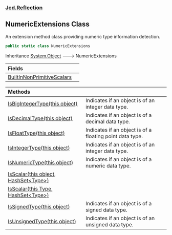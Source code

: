 ### [Jcd.Reflection](Jcd.Reflection.md 'Jcd.Reflection')

## NumericExtensions Class

An extension method class providing numeric type information detection.

```csharp
public static class NumericExtensions
```

Inheritance [System.Object](https://docs.microsoft.com/en-us/dotnet/api/System.Object 'System.Object') &#129106; NumericExtensions

| Fields | |
| :--- | :--- |
| [BuiltInNonPrimitiveScalars](NumericExtensions.BuiltInNonPrimitiveScalars.md 'Jcd.Reflection.NumericExtensions.BuiltInNonPrimitiveScalars') | |

| Methods | |
| :--- | :--- |
| [IsBigIntegerType(this object)](NumericExtensions.IsBigIntegerType.z86uyBwu/bnCcb/AnWuHsg.md 'Jcd.Reflection.NumericExtensions.IsBigIntegerType(this object)') | Indicates if an object is of an integer data type. |
| [IsDecimalType(this object)](NumericExtensions.IsDecimalType.QIDDaZjmhckiMWsOODBJQA.md 'Jcd.Reflection.NumericExtensions.IsDecimalType(this object)') | Indicates if an object is of a decimal data type. |
| [IsFloatType(this object)](NumericExtensions.IsFloatType.O/HocMxJvlcIXB3FPOi79A.md 'Jcd.Reflection.NumericExtensions.IsFloatType(this object)') | Indicates if an object is of a floating point data type. |
| [IsIntegerType(this object)](NumericExtensions.IsIntegerType.u6xy7vkDU5YKeMN8xmXYxg.md 'Jcd.Reflection.NumericExtensions.IsIntegerType(this object)') | Indicates if an object is of an integer data type. |
| [IsNumericType(this object)](NumericExtensions.IsNumericType.4vu7DY8ejYD2+0mzAEiNEQ.md 'Jcd.Reflection.NumericExtensions.IsNumericType(this object)') | Indicates if an object is of a numeric data type. |
| [IsScalar(this object, HashSet&lt;Type&gt;)](NumericExtensions.IsScalar.dT+mZpdUPUW0AgPxNtNXlQ.md 'Jcd.Reflection.NumericExtensions.IsScalar(this object, System.Collections.Generic.HashSet<System.Type>)') | |
| [IsScalar(this Type, HashSet&lt;Type&gt;)](NumericExtensions.IsScalar.GX/mQy1dQe4/VwJIK8+1Zg.md 'Jcd.Reflection.NumericExtensions.IsScalar(this System.Type, System.Collections.Generic.HashSet<System.Type>)') | |
| [IsSignedType(this object)](NumericExtensions.IsSignedType.HOn5bk0dO35Je044uJkmaQ.md 'Jcd.Reflection.NumericExtensions.IsSignedType(this object)') | Indicates if an object is of a signed data type. |
| [IsUnsignedType(this object)](NumericExtensions.IsUnsignedType.dp9+MEK66gPXr+jWI1NCcA.md 'Jcd.Reflection.NumericExtensions.IsUnsignedType(this object)') | Indicates if an object is of an unsigned data type. |
